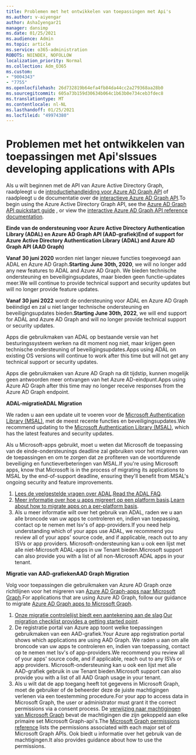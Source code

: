 ```yaml
---
title: Problemen met het ontwikkelen van toepassingen met Api's
ms.author: v-aiyengar
author: AshaIyengar21
manager: dansimp
ms.date: 01/25/2021
ms.audience: Admin
ms.topic: article
ms.service: o365-administration
ROBOTS: NOINDEX, NOFOLLOW
localization_priority: Normal
ms.collection: Adm_O365
ms.custom:
- "9004343"
- "7755"
ms.openlocfilehash: 26d732819b64efa4fb84da44cc2a279368aa28b0
ms.sourcegitcommit: 605a73b159d30634b064c1b63b0e734ceb3fdec8
ms.translationtype: MT
ms.contentlocale: nl-NL
ms.lasthandoff: 01/25/2021
ms.locfileid: "49974380"
---
```

# <a name="issues-developing-applications-with-apis"></a><span data-ttu-id="058d1-102">Problemen met het ontwikkelen van toepassingen met Api's</span><span class="sxs-lookup"><span data-stu-id="058d1-102">Issues developing applications with APIs</span></span>

<span data-ttu-id="058d1-103">Als u wilt beginnen met de API van Azure Active Directory Graph, raadpleegt u de [introductiehandleiding voor Azure AD Graph API](https://docs.microsoft.com/azure/active-directory/develop/microsoft-graph-intro) of raadpleegt u de documentatie over de [interactieve Azure AD Graph API](https://docs.microsoft.com/previous-versions/azure/ad/graph/api/api-catalog).</span><span class="sxs-lookup"><span data-stu-id="058d1-103">To begin using the Azure Active Directory Graph API, see the [Azure AD Graph API quickstart guide](https://docs.microsoft.com/azure/active-directory/develop/microsoft-graph-intro) , or view the [interactive Azure AD Graph API reference documentation](https://docs.microsoft.com/previous-versions/azure/ad/graph/api/api-catalog).</span></span>

<span data-ttu-id="058d1-104">**Einde van de ondersteuning voor Azure Active Directory Authentication Library (ADAL) en Azure AD Graph API (AAD-grafiek)**</span><span class="sxs-lookup"><span data-stu-id="058d1-104">**End of support for Azure Active Directory Authentication Library (ADAL) and Azure AD Graph API (AAD Graph)**</span></span>

<span data-ttu-id="058d1-105">**Vanaf 30 juni 2020** worden niet langer nieuwe functies toegevoegd aan ADAL en Azure AD Graph.</span><span class="sxs-lookup"><span data-stu-id="058d1-105">**Starting June 30th, 2020**, we will no longer add any new features to ADAL and Azure AD Graph.</span></span> <span data-ttu-id="058d1-106">We bieden technische ondersteuning en beveiligingsupdates, maar bieden geen functie-updates meer.</span><span class="sxs-lookup"><span data-stu-id="058d1-106">We will continue to provide technical support and security updates but will no longer provide feature updates.</span></span>

<span data-ttu-id="058d1-107">**Vanaf 30 juni 2022** wordt de ondersteuning voor ADAL en Azure AD Graph beëindigd en zal u niet langer technische ondersteuning en beveiligingsupdates bieden.</span><span class="sxs-lookup"><span data-stu-id="058d1-107">**Starting June 30th, 2022**, we will end support for ADAL and Azure AD Graph and will no longer provide technical support or security updates.</span></span>

<span data-ttu-id="058d1-108">Apps die gebruikmaken van ADAL op bestaande versie van het besturingssysteem werken na dit moment nog niet, maar krijgen geen technische ondersteuning of beveiligingsupdates.</span><span class="sxs-lookup"><span data-stu-id="058d1-108">Apps using ADAL on existing OS versions will continue to work after this time but will not get any technical support or security updates.</span></span>

<span data-ttu-id="058d1-109">Apps die gebruikmaken van Azure AD Graph na dit tijdstip, kunnen mogelijk geen antwoorden meer ontvangen van het Azure AD-eindpunt.</span><span class="sxs-lookup"><span data-stu-id="058d1-109">Apps using Azure AD Graph after this time may no longer receive responses from the Azure AD Graph endpoint.</span></span>

<span data-ttu-id="058d1-110">**ADAL-migratie**</span><span class="sxs-lookup"><span data-stu-id="058d1-110">**ADAL Migration**</span></span>

<span data-ttu-id="058d1-111">We raden u aan een update uit te voeren voor de [Microsoft Authentication Library (MSAL)](https://docs.microsoft.com/azure/active-directory/develop/v2-overview), met de meest recente functies en beveiligingsupdates.</span><span class="sxs-lookup"><span data-stu-id="058d1-111">We recommend updating to the [Microsoft Authentication Library (MSAL)](https://docs.microsoft.com/azure/active-directory/develop/v2-overview), which has the latest features and security updates.</span></span>

<span data-ttu-id="058d1-112">Als u Microsoft-apps gebruikt, moet u weten dat Microsoft de toepassing van de einde-ondersteunings deadline zal gebruiken voor het migreren van de toepassingen en om te zorgen dat ze profiteren van de voortdurende beveiliging en functieverbeteringen van MSAL.</span><span class="sxs-lookup"><span data-stu-id="058d1-112">If you're using Microsoft apps, know that Microsoft is in the process of migrating its applications to MSAL by the end-of-support deadline, ensuring they'll benefit from MSAL's ongoing security and feature improvements.</span></span>

1. <span data-ttu-id="058d1-113">[Lees de veelgestelde vragen over ADAL](https://docs.microsoft.com/azure/active-directory/develop/msal-migration#frequently-asked-questions-faq).</span><span class="sxs-lookup"><span data-stu-id="058d1-113">[Read the ADAL FAQ](https://docs.microsoft.com/azure/active-directory/develop/msal-migration#frequently-asked-questions-faq).</span></span>
1. <span data-ttu-id="058d1-114">[Meer informatie over hoe u apps migreert op een platform basis](https://docs.microsoft.com/azure/active-directory/develop/msal-migration#frequently-asked-questions-faq).</span><span class="sxs-lookup"><span data-stu-id="058d1-114">[Learn about how to migrate apps on a per-platform basis](https://docs.microsoft.com/azure/active-directory/develop/msal-migration#frequently-asked-questions-faq).</span></span>
1. <span data-ttu-id="058d1-115">Als u meer informatie wilt over het gebruik van ADAL, raden we u aan alle broncode van uw apps te controleren en, indien van toepassing, contact op te nemen met Isv's of app-providers.</span><span class="sxs-lookup"><span data-stu-id="058d1-115">If you need help understanding which of your apps use ADAL, we recommend you review all of your apps' source code, and if applicable, reach out to any ISVs or app providers.</span></span> <span data-ttu-id="058d1-116">Microsoft-ondersteuning kan u ook een lijst met alle niet-Microsoft ADAL-apps in uw Tenant bieden.</span><span class="sxs-lookup"><span data-stu-id="058d1-116">Microsoft support can also provide you with a list of all non-Microsoft ADAL apps in your tenant.</span></span>

<span data-ttu-id="058d1-117">**Migratie van AAD-grafieken**</span><span class="sxs-lookup"><span data-stu-id="058d1-117">**AAD Graph Migration**</span></span>

<span data-ttu-id="058d1-118">Volg voor toepassingen die gebruikmaken van Azure AD Graph onze richtlijnen voor het migreren van [Azure AD Graph-apps naar Microsoft Graph](https://docs.microsoft.com/graph/migrate-azure-ad-graph-overview?view=graph-rest-1.0&preserve-view=true).</span><span class="sxs-lookup"><span data-stu-id="058d1-118">For applications that are using Azure AD Graph, follow our guidance to migrate [Azure AD Graph apps to Microsoft Graph](https://docs.microsoft.com/graph/migrate-azure-ad-graph-overview?view=graph-rest-1.0&preserve-view=true).</span></span>

1. <span data-ttu-id="058d1-119">[Onze migratie controlelijst biedt een aantekening aan de slag](https://docs.microsoft.com/graph/migrate-azure-ad-graph-planning-checklist).</span><span class="sxs-lookup"><span data-stu-id="058d1-119">[Our migration checklist provides a getting started point](https://docs.microsoft.com/graph/migrate-azure-ad-graph-planning-checklist).</span></span> 
1. <span data-ttu-id="058d1-120">De registratie portal van Azure app toont welke toepassingen gebruikmaken van een AAD-grafiek.</span><span class="sxs-lookup"><span data-stu-id="058d1-120">Your Azure app registration portal shows which applications are using AAD Graph.</span></span> <span data-ttu-id="058d1-121">We raden u aan om alle broncode van uw apps te controleren en, indien van toepassing, contact op te nemen met Isv's of app-providers.</span><span class="sxs-lookup"><span data-stu-id="058d1-121">We recommend you review all of your apps' source code, and if applicable, reach out to any ISVs or app providers.</span></span> <span data-ttu-id="058d1-122">Microsoft-ondersteuning kan u ook een lijst met alle AAD-grafiek gebruik in uw Tenant bieden.</span><span class="sxs-lookup"><span data-stu-id="058d1-122">Microsoft support can also provide you with a list of all AAD Graph usage in your tenant.</span></span>
1. <span data-ttu-id="058d1-123">Als u wilt dat de app toegang heeft tot gegevens in Microsoft Graph, moet de gebruiker of de beheerder deze de juiste machtigingen verlenen via een toestemming procedure.</span><span class="sxs-lookup"><span data-stu-id="058d1-123">For your app to access data in Microsoft Graph, the user or administrator must grant it the correct permissions via a consent process.</span></span> <span data-ttu-id="058d1-124">De [verwijzing naar machtigingen van Microsoft Graph](https://docs.microsoft.com/graph/permissions-reference?context=graph%2Fapi%2Fbeta&view=graph-rest-beta&preserve-view=true) bevat de machtigingen die zijn gekoppeld aan elke primaire set Microsoft Graph-api's.</span><span class="sxs-lookup"><span data-stu-id="058d1-124">The [Microsoft Graph permissions reference](https://docs.microsoft.com/graph/permissions-reference?context=graph%2Fapi%2Fbeta&view=graph-rest-beta&preserve-view=true) lists the permissions associated with each major set of Microsoft Graph APIs.</span></span> <span data-ttu-id="058d1-125">Ook biedt u informatie over het gebruik van de machtigingen.</span><span class="sxs-lookup"><span data-stu-id="058d1-125">It also provides guidance about how to use the permissions.</span></span>
